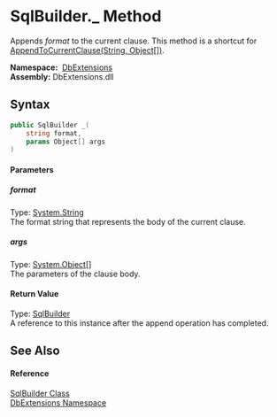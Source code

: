 SqlBuilder._ Method
===================
Appends *format* to the current clause. This method is a shortcut for [AppendToCurrentClause(String, Object[])][1].

  **Namespace:**  [DbExtensions][2]  
  **Assembly:** DbExtensions.dll

Syntax
------

```csharp
public SqlBuilder _(
	string format,
	params Object[] args
)
```

#### Parameters

##### *format*
Type: [System.String][3]  
The format string that represents the body of the current clause.

##### *args*
Type: [System.Object][4][]  
The parameters of the clause body.

#### Return Value
Type: [SqlBuilder][5]  
A reference to this instance after the append operation has completed.

See Also
--------

#### Reference
[SqlBuilder Class][5]  
[DbExtensions Namespace][2]  

[1]: AppendToCurrentClause.md
[2]: ../README.md
[3]: https://docs.microsoft.com/dotnet/api/system.string
[4]: https://docs.microsoft.com/dotnet/api/system.object
[5]: README.md